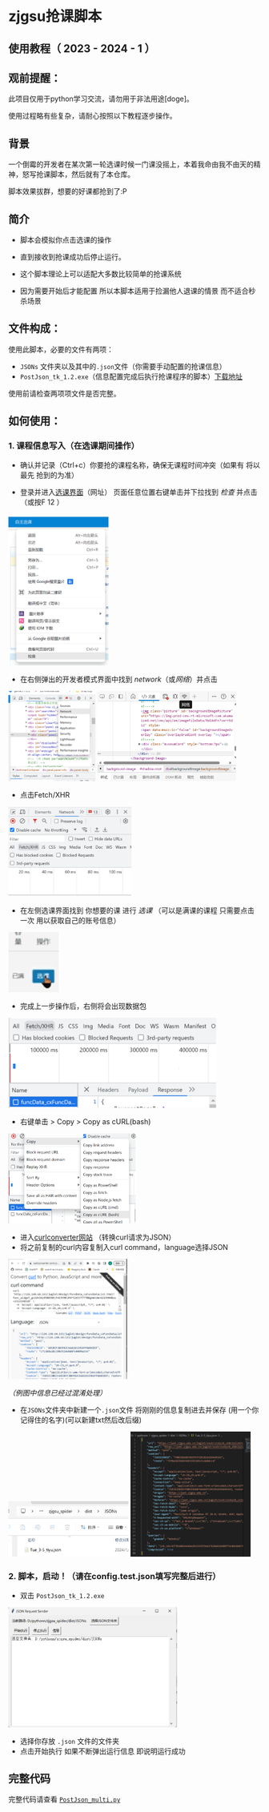 # zjgsu抢课脚本 
## 使用教程（ 2023 - 2024 - 1 ）

## 观前提醒：

此项目仅用于python学习交流，请勿用于非法用途[doge]。

使用过程略有些复杂，请耐心按照以下教程逐步操作。

## 背景

一个倒霉的开发者在某次第一轮选课时候一门课没摇上，本着我命由我不由天的精神，怒写抢课脚本，然后就有了本仓库。

脚本效果拔群，想要的好课都抢到了:P




## 简介

- 脚本会模拟你点击选课的操作
- 直到接收到抢课成功后停止运行。
- 这个脚本理论上可以适配大多数比较简单的抢课系统

- 因为需要开始后才能配置 所以本脚本适用于捡漏他人退课的情景 而不适合秒杀场景

## 文件构成：

使用此脚本，必要的文件有两项：
- `JSONs` 文件夹以及其中的`.json`文件（你需要手动配置的抢课信息）
- `PostJson_tk_1.2.exe`（信息配置完成后执行抢课程序的脚本）[下载地址](https://github.com/RwandanMtGorilla/ZJGSU_spider/releases/tag/exe)

使用前请检查两项项文件是否完整。

## 如何使用：

### 1. 课程信息写入（在选课期间操作）

- 确认并记录（Ctrl+c）你要抢的课程名称，确保无课程时间冲突（如果有 将以最先
抢到的为准）

- 登录并进入[选课界面](http://124.160.64.163/jwglxt/)（网址）
页面任意位置右键单击并下拉找到 *检查* 并点击（或按F 12 ）

<img src="img/1.png" width="200">


- 在右侧弹出的开发者模式界面中找到 *network*（或*网络*）并点击

<img src="img/2.png" height="180">
<img src="img/3.png" height="180">

- 点击Fetch/XHR

<img src="img/4.png" height="180">

- 在左侧选课界面找到 你想要的课 进行 *选课* （可以是满课的课程 只需要点击一次 用以获取自己的账号信息）

<img src="img/5.png" height="120">

- 完成上一步操作后，右侧将会出现数据包

<img src="img/6.png" height="180">

- 右键单击 > Copy > Copy as cURL(bash)

<img src="img/7.png" height="180">

- 进入[curlconverter网站](https://curlconverter.com/) （转换curl请求为JSON）
- 将之前复制的curl内容复制入curl command，language选择JSON

<img src="img/11.png" height="240">

*（例图中信息已经过混淆处理）*

- 在`JSONs`文件夹中新建一个`.json`文件 将刚刚的信息复制进去并保存 (用一个你记得住的名字)(可以新建txt然后改后缀)

<img src="img/14.png" width="240">

<img src="img/15.png" width="240">


### 2. 脚本，启动！（请在config.test.json填写完整后进行）

- 双击 `PostJson_tk_1.2.exe` 
<img src="img/13.png" height="240">

- 选择你存放 `.json` 文件的文件夹
- 点击开始执行 如果不断弹出运行信息 即说明运行成功


## 完整代码
完整代码请查看 [`PostJson_multi.py`](PostJson_multi.py)
